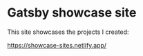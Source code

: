 # Gatsby showcase site

This site showcases the projects I created:

https://showcase-sites.netlify.app/
